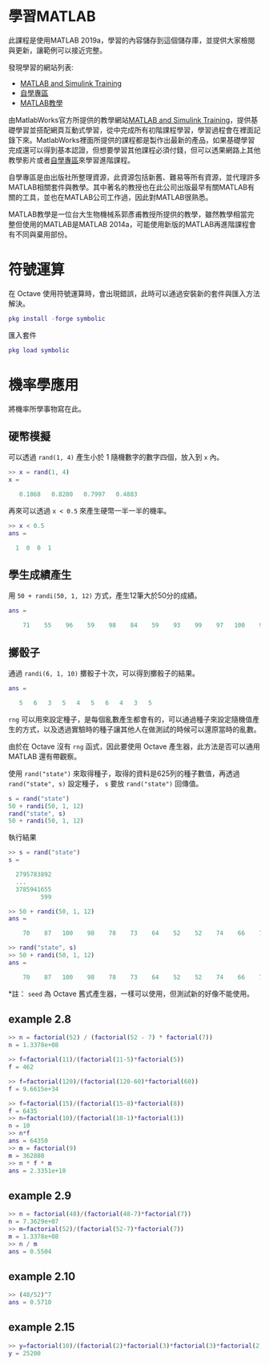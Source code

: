 # 學習MATLAB
此課程是使用MATLAB 2019a，學習的內容儲存到這個儲存庫，並提供大家檢閱與更新，讓範例可以接近完整。

發現學習的網站列表:

- [MATLAB and Simulink Training](https://matlabacademy.mathworks.com/)
- [自學專區](https://www.terasoft.com.tw/Academia/index.asp)
- [MATLAB教學](https://www.youtube.com/playlist?list=PLVHBjRDK0kALcQMwAFbR5q2driYZCHNIx)

由MatlabWorks官方所提供的教學網站[MATLAB and Simulink Training](https://matlabacademy.mathworks.com/)，提供基礎學習並搭配網頁互動式學習，從中完成所有初階課程學習，學習過程會在裡面記錄下來。MatlabWorks裡面所提供的課程都是製作出最新的產品，如果基礎學習完成還可以得到基本認證，但想要學習其他課程必須付錢，但可以透果網路上其他教學影片或者[自學專區](https://www.terasoft.com.tw/Academia/index.asp)來學習進階課程。

自學專區是由出版社所整理資源，此資源包括新舊、難易等所有資源，並代理許多MATLAB相關套件與教學。其中著名的教授也在此公司出版最早有關MATLAB有關的工具，並也在MATLAB公司工作過，因此對MATLAB很熟悉。

MATLAB教學是一位台大生物機械系郭彥甫教授所提供的教學，雖然教學相當完整但使用的MATLAB是MATLAB 2014a，可能使用新版的MATLAB再進階課程會有不同與棄用部份。

# 符號運算
在 Octave 使用符號運算時，會出現錯誤，此時可以通過安裝新的套件與匯入方法解決。

```matlab
pkg install -forge symbolic
```

匯入套件

```matlab
pkg load symbolic
```

# 機率學應用
將機率所學事物寫在此。

## 硬幣模擬
可以透過 `rand(1, 4)` 產生小於 1 隨機數字的數字四個，放入到 `x` 內。

```matlab
>> x = rand(1, 4)
x =

   0.1868   0.8280   0.7997   0.4883

```

再來可以透過 `x < 0.5` 來產生硬幣一半一半的機率。

```matlab
>> x < 0.5
ans =

  1  0  0  1

```

## 學生成績產生
用 `50 + randi(50, 1, 12)` 方式，產生12筆大於50分的成績。

```matlab
ans =

    71    55    96    59    98    84    59    93    99    97   100    90

```

## 擲骰子
通過 `randi(6, 1, 10)` 擲骰子十次，可以得到擲骰子的結果。

```matlab
ans =

   5   6   3   5   4   5   6   4   3   5

```

`rng` 可以用來設定種子，是每個亂數產生都會有的，可以通過種子來設定隨機值產生的方式，以及透過實驗時的種子讓其他人在做測試的時候可以還原當時的亂數。

由於在 Octave 沒有 `rng` 函式，因此要使用 Octave 產生器，此方法是否可以通用 MATLAB 還有帶觀察。

使用 `rand("state")` 來取得種子，取得的資料是625列的種子數值，再透過 `rand("state", s)` 設定種子， `s` 要放 `rand("state")` 回傳值。

```matlab
s = rand("state")
50 + randi(50, 1, 12)
rand("state", s)
50 + randi(50, 1, 12)
```

執行結果

```matlab
>> s = rand("state")
s =

  2795783892
  ...
  3785941655
         599

>> 50 + randi(50, 1, 12)
ans =

    70    87   100    98    78    73    64    52    52    74    66    70

>> rand("state", s)
>> 50 + randi(50, 1, 12)
ans =

    70    87   100    98    78    73    64    52    52    74    66    70

```

*註： `seed` 為 Octave 舊式產生器，一樣可以使用，但測試新的好像不能使用。

## example 2.8

```matlab
>> n = factorial(52) / (factorial(52 - 7) * factorial(7))
n = 1.3378e+08
```

```matlab
>> f=factorial(11)/(factorial(11-5)*factorial(5))
f = 462
```

```matlab
>> f=factorial(120)/(factorial(120-60)*factorial(60))
f = 9.6615e+34
```

```matlab
>> f=factorial(15)/(factorial(15-8)*factorial(8))
f = 6435
>> n=factorial(10)/(factorial(10-1)*factorial(1))
n = 10
>> n*f
ans = 64350
>> m = factorial(9)
m = 362880
>> n * f * m
ans = 2.3351e+10
```

## example 2.9

```matlab
>> n = factorial(48)/(factorial(48-7)*factorial(7))
n = 7.3629e+07
>> m=factorial(52)/(factorial(52-7)*factorial(7))
m = 1.3378e+08
>> n / m
ans = 0.5504
```

## example 2.10

```matlab
>> (48/52)^7
ans = 0.5710
```

## example 2.15

```matlab
>> y=factorial(10)/(factorial(2)*factorial(3)*factorial(3)*factorial(2))
y = 25200

```
